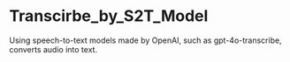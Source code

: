 # Transcirbe_by_S2T_Model
Using speech-to-text models made by OpenAI, such as gpt-4o-transcribe, converts audio into text.
